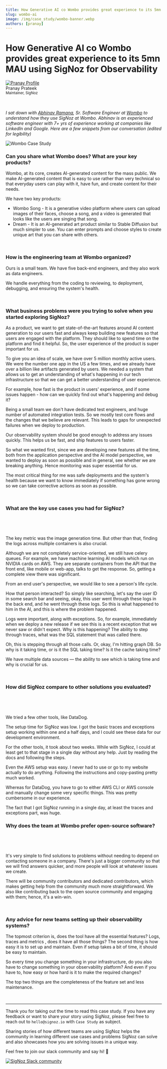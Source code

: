 ```yaml
---
title: How Generative AI co Wombo provides great experience to its 5mn MAU using SigNoz for Observability
slug: wombo-ai
image: /img/case_study/wombo-banner.webp
authors: [pranay]
---
```


# How Generative AI co Wombo provides great experience to its 5mn MAU using SigNoz for Observability

<head>
  <link rel="canonical" href="https://signoz.io/case-study/wombo/"/>
  <meta property="og:type" content="website"/>
  <meta property="og:url" content="https://signoz.io/case-study/wombo/"/>
  <meta property="og:title" content="How Generative AI co Wombo provides great experience to its 5mn MAU using SigNoz for Observability | SigNoz"/>
  <meta property="og:description" content=""/>
  <meta name="image" property="og:image" content="https://signoz.io/img/case_study/wombo-banner.webp"/>
  <meta property="twitter:card" content="summary_large_image"/>
  <meta property="twitter:url" content="https://signoz.io/case-study/wombo/"/>
  <meta property="twitter:title" content="How Generative AI co Wombo provides great experience to its 5mn MAU using SigNoz for Observability | SigNoz"/>
  <meta property="twitter:description" content=""/>
  <meta property="twitter:image" content="https://signoz.io/img/case_study/wombo-banner.jpg"/>
</head>

<div class="avatar">
  <a
    class="avatar__photo-link avatar__photo avatar__photo--lg"
    href="https://twitter.com/pranay01">
    <img
      alt="Pranay Profile"
      src="/img/authors/pranay_profile_pic.webp" />
  </a>
  <div class="avatar__intro">
    <div class="avatar__name">Pranay Prateek</div>
    <small class="avatar__subtitle">
      Maintainer, SigNoz
    </small>
  </div>
</div>

<br />
<br />

_I sat down with <a href ="https://www.linkedin.com/in/abhinavramana" rel="noopener noreferrer nofollow" target="_blank" >Abhinav Ramana</a>, Sr. Software Engineer at <a href = "https://wombo.ai" rel="noopener noreferrer nofollow" target="_blank" >Wombo</a> to understand how they use SigNoz at Wombo. Abhinav is an experienced software engineer with 7+ yrs of experience working at companies like LinkedIn and Google. Here are a few snippets from our conversation (edited for legibility)_

![Wombo Case Study](/img/case_study/wombo-banner.webp)

### Can you share what Wombo does? What are your key products?

Wombo, at its core, creates AI-generated content for the mass public.
We make AI-generated content that is easy to use rather than very technical so that everyday users can play with it, have fun, and create content for their needs.

We have two key products:

- Wombo Song - It is a generative video platform where users can upload images of their faces, choose a song, and a video is generated that looks like the users are singing that song.
- Dream - It is an AI-generated art product similar to Stable Diffusion but much simpler to use. You can enter prompts and choose styles to create unique art that you can share with others.
<p>&nbsp;</p>

### How is the engineering team at Wombo organized?​

Ours is a small team. We have five back-end engineers, and they also work as data engineers.

We handle everything from the coding to reviewing, to deployment, debugging, and ensuring the system's health.

<p>&nbsp;</p>

### What business problems were you trying to solve when you started exploring SigNoz?​

As a product, we want to get state-of-the-art features around AI content generation to our users fast and always keep building new features so that users are engaged with the platform. They should like to spend time on the platform and find it helpful. So, the user experience of the product is super important for us.

To give you an idea of scale, we have over 5 million monthly active users. We were the number one app in the US a few times, and we already have over a billion like artifacts generated by users. We needed a system that allows us to get an understanding of what's happening in our tech infrastructure so that we can get a better understanding of user experience.

For example, how fast is the product in users' experience, and if some issues happen - how can we quickly find out what's happening and debug it?

Being a small team we don't have dedicated test engineers, and huge number of automated integration tests. So we mostly test core flows and the changes that we believe are relevant. This leads to gaps for unexpected failures when we deploy to production.

Our observability system should be good enough to address any issues quickly. This helps us be fast, and ship features to users faster.

So what we wanted first, since we are developing new features all the time, both from the application perspective and the AI model perspective, we wanted to deploy as soon as possible and in general, see whether we are breaking anything.
Hence monitoring was super essential for us.

The most critical thing for me was safe deployments and the system's health because we want to know immediately if something has gone wrong so we can take corrective actions as soon as possible.

<p>&nbsp;</p>

### What are the key use cases you had for SigNoz?​

<p>&nbsp;</p>

<YouTube id="vUpSEASieKs" mute={false} />
<p>&nbsp;</p>

The key metric was the image generation time. But other than that, finding the logs across multiple containers is also crucial.

Although we are not completely service-oriented, we still have celery queues. For example, we have machine learning AI models which run on NVIDIA cards on AWS. They are separate containers from the API that the front end, like mobile or web-app, talks to get the response. So, getting a complete view there was significant.

From an end user's perspective, we would like to see a person's life cycle.

How that person interacted? So simply like searching, let's say the user ID in some search bar and seeing, okay, this user went through these logs in the back end, and he went through these logs. So this is what happened to him in the AI, and this is where the problem happened.

Logs were important, along with exceptions. So, for example, immediately when we deploy a new release if we see this is a recent exception that we never saw or didn't expect. Why is this happening? The ability to step through traces, what was the SQL statement that was called there.

Oh, this is stepping through all those calls. Or, okay, I'm hitting graph DB. So why is it taking time, or is it the SQL taking time? Is it the cache taking time?

We have multiple data sources — the ability to see which is taking time and why is crucial for us.

<p>&nbsp;</p>

### How did SigNoz compare to other solutions you evaluated?​

<p>&nbsp;</p>

<YouTube id="cuRyrvZpYV4" mute={false} />

<p>&nbsp;</p>
 
We tried a few other tools, like DataDog.

The setup time for SigNoz was low. I got the basic traces and exceptions setup working within one and a half days, and I could see these data for our development environment.

For the other tools, it took about two weeks. While with SigNoz, I could at least get to that stage in a single day without any help. Just by reading the docs and following the steps.

Even the AWS setup was easy. I never had to use or go to my website actually to do anything. Following the instructions and copy-pasting pretty much worked.

Whereas for DataDog, you have to go to either AWS CLI or AWS console and manually change some very specific things. This was pretty cumbersome in our experience.

The fact that I got SigNoz running in a single day, at least the traces and exceptions part, was huge.

### Why does the team at Wombo prefer open-source software?​

<p>&nbsp;</p>

<YouTube id="AO3tpixbf8M" mute={false} />

<p>&nbsp;</p>

It's very simple to find solutions to problems without needing to depend on contacting someone in a company. There's just a bigger community so that we will find answers quicker, and more people will look at whatever issues we create.

There will be community contributors and dedicated contributors, which makes getting help from the community much more straightforward. We also like contributing back to the open source community and engaging with them; hence, it's a win-win.

<p>&nbsp;</p>

### Any advice for new teams setting up their observability systems?​

The topmost criterion is, does the tool have all the essential features? Logs, traces and metrics , does it have all those things?
The second thing is how easy it is to set up and maintain. Even if setup takes a bit of time, it should be easy to maintain.

So every time you change something in your infrastructure, do you also have to change something in your observability platform? And even if you have to, how easy or how hard is it to make the required changes?

The top two things are the completeness of the feature set and less maintenance.

<p>&nbsp;</p>

---

Thank you for taking out the time to read this case study. If you have any feedback or want to share your story using SigNoz, please feel free to reach out to `hello@signoz.io` with `Case Study` as subject.

Sharing stories of how different teams are using SigNoz helps the community in learning different use cases and problems SigNoz can solve and also showcases how you are solving issues in a unique way.

Feel free to join our slack community and say hi! 👋

[![SigNoz Slack community](/img/blog/common/join_slack_cta.webp)](https://signoz.io/slack)
